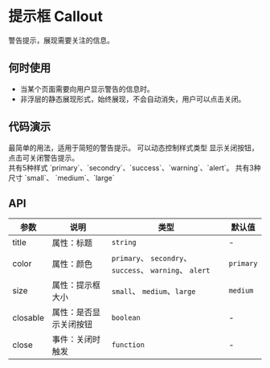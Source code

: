 # 提示框 Callout

警告提示，展现需要关注的信息。

## 何时使用

- 当某个页面需要向用户显示警告的信息时。
- 非浮层的静态展现形式，始终展现，不会自动消失，用户可以点击关闭。

## 代码演示

<div class="grid-x grid-margin-x">
  <div class="medium-6 large-6 cell">
    <nt-example>
      <nt-example-showcase>
        <example-callout-basic></example-callout-basic>
      </nt-example-showcase>
      <nt-example-legend title="基本提示框">
        最简单的用法，适用于简短的警告提示。
      </nt-example-legend>
      <nt-example-code [code]="basicCode"></nt-example-code>
    </nt-example>
    <nt-example>
      <nt-example-showcase>
        <example-callout-reactives></example-callout-reactives>
      </nt-example-showcase>
      <nt-example-legend title="动态提示框">
        可以动态控制样式类型
      </nt-example-legend>
      <nt-example-code [code]="reactivesCode"></nt-example-code>
    </nt-example>
    <nt-example>
      <nt-example-showcase>
        <example-callout-event></example-callout-event>
      </nt-example-showcase>
      <nt-example-legend title="可关闭的警告提示">
        显示关闭按钮，点击可关闭警告提示。
      </nt-example-legend>
      <nt-example-code [code]="eventCode"></nt-example-code>
    </nt-example>
  </div>
  <div class="medium-6 large-6 cell">
    <nt-example>
      <nt-example-showcase>
        <example-callout-color></example-callout-color>
      </nt-example-showcase>
      <nt-example-legend title="多种样式">
        共有5种样式 `primary`、`secondry`、`success`、`warning`、`alert`。
      </nt-example-legend>
      <nt-example-code [code]="colorCode"></nt-example-code>
    </nt-example>
    <nt-example>
      <nt-example-showcase>
        <example-callout-size></example-callout-size>
      </nt-example-showcase>
      <nt-example-legend title="尺寸控制">
        共有3种尺寸 `small`、 `medium`、`large`
      </nt-example-legend>
      <nt-example-code [code]="sizeCode"></nt-example-code>
    </nt-example>
  </div>
</div>

## API

| 参数 | 说明 | 类型 | 默认值 |
| --- | --- | --- | --- |
| title | 属性：标题 | `string` | - |
| color | 属性：颜色 | `primary`、 `secondry`、 `success`、 `warning`、 `alert` | `primary` |
| size | 属性：提示框大小 | `small`、 `medium`、`large` | `medium` |
| closable | 属性：是否显示关闭按钮 | `boolean` | - |
| close | 事件：关闭时触发 | `function` | - |
